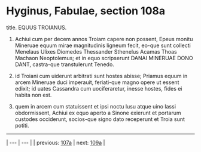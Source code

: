 # Hyginus, Fabulae, section 108a

title. EQUUS TROIANUS.



1. Achiui cum per decem annos Troiam capere non possent, Epeus monitu Mineruae equum mirae magnitudinis ligneum fecit, eo-que sunt collecti Menelaus Ulixes Diomedes Thessander Sthenelus Acamas Thoas Machaon Neoptolemus; et in equo scripserunt DANAI MINERUAE DONO DANT, castra-que transtulerunt Tenedo.



2. id Troiani cum uiderunt arbitrati sunt hostes abisse; Priamus equum in arcem Mineruae duci imperauit, feriati-que magno opere ut essent edixit; id uates Cassandra cum uociferaretur, inesse hostes, fides ei habita non est.



3. quem in arcem cum statuissent et ipsi noctu lusu atque uino lassi obdormissent, Achiui ex equo aperto a Sinone exierunt et portarum custodes occiderunt, socios-que signo dato receperunt et Troia sunt potiti.



---

| --- | --- |
| previous: [107a](../107a/) | next: [109a](../109a/) |